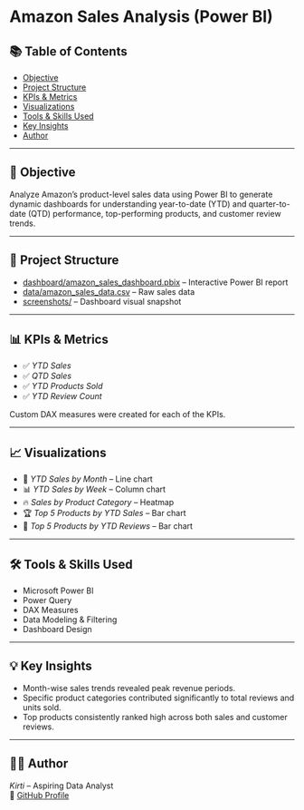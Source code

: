 # Amazon Sales Analysis (Power BI)

## 📚 Table of Contents
- [Objective](#-objective)
- [Project Structure](#-project-structure)
- [KPIs & Metrics](#-kpis--metrics)
- [Visualizations](#-visualizations)
- [Tools & Skills Used](#-tools--skills-used)
- [Key Insights](#-key-insights)
- [Author](#-author)

---

## 🎯 Objective

Analyze Amazon’s product-level sales data using Power BI to generate dynamic dashboards for understanding year-to-date (YTD) and quarter-to-date (QTD) performance, top-performing products, and customer review trends.

---

## 📁 Project Structure

- [dashboard/amazon_sales_dashboard.pbix](dashboard/amazon_sales_dashboard.pbix) – Interactive Power BI report
- [data/amazon_sales_data.csv](data/amazon_sales_data.xlsx) – Raw sales data
- [screenshots/](screenshots/) – Dashboard visual snapshot

---

## 📊 KPIs & Metrics

- ✅ *YTD Sales*
- ✅ *QTD Sales*
- ✅ *YTD Products Sold*
- ✅ *YTD Review Count*

Custom DAX measures were created for each of the KPIs.

---

## 📈 Visualizations

- 📅 *YTD Sales by Month* – Line chart
- 📊 *YTD Sales by Week* – Column chart
- 🔥 *Sales by Product Category* – Heatmap
- 🏆 *Top 5 Products by YTD Sales* – Bar chart
- 💬 *Top 5 Products by YTD Reviews* – Bar chart

---

## 🛠 Tools & Skills Used

- Microsoft Power BI
- Power Query
- DAX Measures
- Data Modeling & Filtering
- Dashboard Design

---

## 💡 Key Insights

- Month-wise sales trends revealed peak revenue periods.
- Specific product categories contributed significantly to total reviews and units sold.
- Top products consistently ranked high across both sales and customer reviews.

---

## 👩‍💻 Author

*Kirti* – Aspiring Data Analyst  
📧 [GitHub Profile](https://github.com/Kirti-DA)
